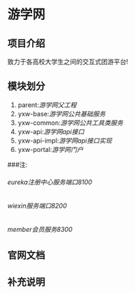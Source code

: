 # 游学网


## 项目介绍
  致力于各高校大学生之间的交互式团游平台!



## 模块划分
1. parent:*游学网父工程*
2. yxw-base:*游学网公共基础服务* 
3. yxw-common:*游学网公共工具类服务* 
4. yxw-api:*游学网api接口*  
5. yxw-api-impl:*游学网api接口实现*   
6. yxw-portal:*游学网门户*

###注:  
###### eureka注册中心服务端口8100
###### wiexin服务端口8200
###### member会员服务8300

## 官网文档

## 补充说明